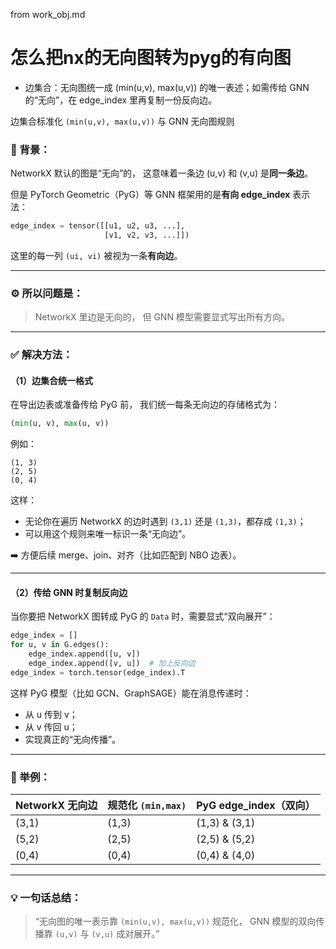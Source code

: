 from work_obj.md
# 怎么把nx的无向图转为pyg的有向图
- 边集合：无向图统一成 (min(u,v), max(u,v)) 的唯一表述；如需传给 GNN 的“无向”，在 edge_index 里再复制一份反向边。

边集合标准化 `(min(u,v), max(u,v))` 与 GNN 无向图规则

### 🧩 背景：

NetworkX 默认的图是“无向”的，
这意味着一条边 (u,v) 和 (v,u) 是**同一条边**。

但是 PyTorch Geometric（PyG）等 GNN 框架用的是**有向 edge_index** 表示法：

```python
edge_index = tensor([[u1, u2, u3, ...],
                     [v1, v2, v3, ...]])
```

这里的每一列 `(ui, vi)` 被视为一条**有向边**。

---

### ⚙️ 所以问题是：

> NetworkX 里边是无向的，
> 但 GNN 模型需要显式写出所有方向。

---

### ✅ 解决方法：

#### （1）**边集合统一格式**

在导出边表或准备传给 PyG 前，
我们统一每条无向边的存储格式为：

```python
(min(u, v), max(u, v))
```

例如：

```
(1, 3)
(2, 5)
(0, 4)
```

这样：

* 无论你在遍历 NetworkX 的边时遇到 `(3,1)` 还是 `(1,3)`，都存成 `(1,3)`；
* 可以用这个规则来唯一标识一条“无向边”。

➡️ 方便后续 merge、join、对齐（比如匹配到 NBO 边表）。

---

#### （2）**传给 GNN 时复制反向边**

当你要把 NetworkX 图转成 PyG 的 `Data` 时，需要显式“双向展开”：

```python
edge_index = []
for u, v in G.edges():
    edge_index.append([u, v])
    edge_index.append([v, u])  # 加上反向边
edge_index = torch.tensor(edge_index).T
```

这样 PyG 模型（比如 GCN、GraphSAGE）能在消息传递时：

* 从 u 传到 v；
* 从 v 传回 u；
* 实现真正的“无向传播”。

---

### 🧭 举例：

| NetworkX 无向边 | 规范化 `(min,max)` | PyG edge_index（双向） |
| ------------ | --------------- | ------------------ |
| (3,1)        | (1,3)           | (1,3) & (3,1)      |
| (5,2)        | (2,5)           | (2,5) & (5,2)      |
| (0,4)        | (0,4)           | (0,4) & (4,0)      |

---

### 💡 一句话总结：

> “无向图的唯一表示靠 `(min(u,v), max(u,v))` 规范化，
> GNN 模型的双向传播靠 `(u,v)` 与 `(v,u)` 成对展开。”

